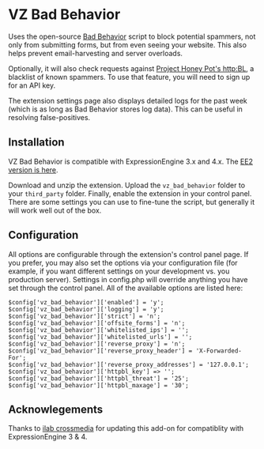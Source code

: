 VZ Bad Behavior
===============

Uses the open-source [Bad Behavior](http://bad-behavior.ioerror.us/) script to block potential spammers, not only from submitting forms, but from even seeing your website. This also helps prevent email-harvesting and server overloads.

Optionally, it will also check requests against [Project Honey Pot's http:BL](http://www.projecthoneypot.org/services_overview.php), a blacklist of known spammers. To use that feature, you will need to sign up for an API key.

The extension settings page also displays detailed logs for the past week (which is as long as Bad Behavior stores log data). This can be useful in resolving false-positives.

Installation
------------

VZ Bad Behavior is compatible with ExpressionEngine 3.x and 4.x. The [EE2 version is here](https://github.com/elivz/vz_bad_behavior.ee_addon/tree/ee2).

Download and unzip the extension. Upload the `vz_bad_behavior` folder to your `third_party` folder. Finally, enable the extension in your control panel. There are some settings you can use to fine-tune the script, but generally it will work well out of the box.

Configuration
-------------

All options are configurable through the extension's control panel page. If you prefer, you may also set the options via your configuration file (for example, if you want different settings on your development vs. you production server). Settings in config.php will override anything you have set through the control panel. All of the available options are listed here:

    $config['vz_bad_behavior']['enabled'] = 'y';
    $config['vz_bad_behavior']['logging'] = 'y';
    $config['vz_bad_behavior']['strict'] = 'n';
    $config['vz_bad_behavior']['offsite_forms'] = 'n';
    $config['vz_bad_behavior']['whitelisted_ips'] = '';
    $config['vz_bad_behavior']['whitelisted_urls'] = '';
    $config['vz_bad_behavior']['reverse_proxy'] = 'n';
    $config['vz_bad_behavior']['reverse_proxy_header'] = 'X-Forwarded-For';
    $config['vz_bad_behavior']['reverse_proxy_addresses'] = '127.0.0.1';
    $config['vz_bad_behavior']['httpbl_key'] => '';
    $config['vz_bad_behavior']['httpbl_threat'] = '25';
    $config['vz_bad_behavior']['httpbl_maxage'] = '30';

Acknowlegements
---------------

Thanks to [ilab crossmedia](http://www.ilab.at) for updating this add-on for compatiblity with ExpressionEngine 3 & 4.